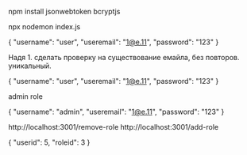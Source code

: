npm install jsonwebtoken bcryptjs

npx nodemon index.js

{
  "username": "user",
  "useremail": "1@e.11",
  "password": "123"
}

Надя 1. сделать проверку на существование емайла, без повторов. уникальный.

{
  "username": "user",
  "useremail": "1@e.11",
  "password": "123"
}

admin role

{
  "username": "admin",
  "useremail": "1@e.11",
  "password": "123"
}


http://localhost:3001/remove-role
http://localhost:3001/add-role

{
  "userid": 5,
  "roleid": 3
}
